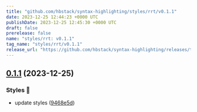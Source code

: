 ```yaml
---
title: "github.com/hbstack/syntax-highlighting/styles/rrt/v0.1.1"
date: 2023-12-25 12:44:23 +0000 UTC
publishDate: 2023-12-25 12:45:30 +0000 UTC
draft: false
prerelease: false
name: "styles/rrt: v0.1.1"
tag_name: "styles/rrt/v0.1.1"
release_url: "https://github.com/hbstack/syntax-highlighting/releases/tag/styles/rrt/v0.1.1"
---
```


## [0.1.1](https://github.com/hbstack/syntax-highlighting/compare/styles/rrt/v0.1.0...styles/rrt/v0.1.1) (2023-12-25)


### Styles 🎨

* update styles ([9468e5d](https://github.com/hbstack/syntax-highlighting/commit/9468e5d054f6c1775a1966bcf308506cebd2f804))
